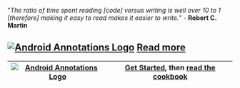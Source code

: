 
"_The ratio of time spent reading [code] versus writing is well over 10 to 1 [therefore] making it easy to read makes it easier to write._" - **Robert C. Martin**



## [![Android Annotations Logo](https://github.com/excilys/androidannotations/wiki/img/aa-logo.png)](https://github.com/excilys/androidannotations/wiki/Home) [Read more](https://github.com/excilys/androidannotations/wiki/Home)


[![Android Annotations Logo](https://github.com/excilys/androidannotations/wiki/img/aa-logo.png)](https://github.com/excilys/androidannotations/wiki/GettingStarted) | [**Get Started**](https://github.com/excilys/androidannotations/wiki/GettingStarted), then [**read the cookbook**](https://github.com/excilys/androidannotations/wiki/Cookbook) |
-----------|---------------|



